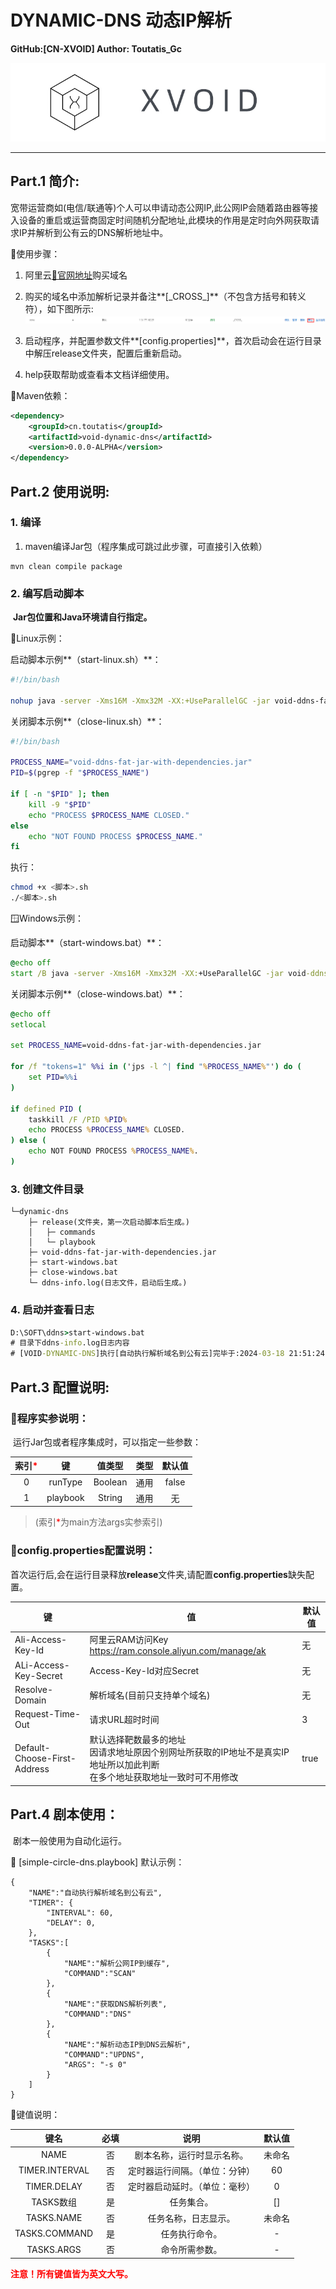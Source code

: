# DYNAMIC-DNS 动态IP解析

<font>**GitHub:[CN-XVOID] Author: Toutatis_Gc**</font>

![image-20240318114935097](./README.assets/image-20240318114935097.png)

------

## Part.1 简介:

​	宽带运营商如(电信/联通等)个人可以申请动态公网IP,此公网IP会随着路由器等接入设备的重启或运营商固定时间随机分配地址,此模块的作用是定时向外网获取请求IP并解析到公有云的DNS解析地址中。



📖使用步骤：

1. 阿里云[📂官网地址](https://www.aliyun.com/activity/new?userCode=6g4ylfua)购买域名

2. 购买的域名中添加解析记录并备注**[\_CROSS\_]**（不包含方括号和转义符），如下图所示:
    ![DNS解析示例](./README.assets/image-20240318140445187.png)

3. 启动程序，并配置参数文件**[config.properties]**，首次启动会在运行目录中解压release文件夹，配置后重新启动。

4. help获取帮助或查看本文档详细使用。


📖Maven依赖：

```xml
<dependency>
    <groupId>cn.toutatis</groupId>
    <artifactId>void-dynamic-dns</artifactId>
    <version>0.0.0-ALPHA</version>
</dependency>
```

## Part.2 使用说明:

### 1. 编译

1. maven编译Jar包（程序集成可跳过此步骤，可直接引入依赖）

```basic
mvn clean compile package
```

### 2. 编写启动脚本

​	**Jar包位置和Java环境请自行指定。**

🐧Linux示例：

启动脚本示例**（start-linux.sh）**：

```bash
#!/bin/bash

nohup java -server -Xms16M -Xmx32M -XX:+UseParallelGC -jar void-ddns-fat-jar-with-dependencies.jar true simple-circle-dns.playbook > resolve.log &
```

关闭脚本示例**（close-linux.sh）**：

```bash
#!/bin/bash

PROCESS_NAME="void-ddns-fat-jar-with-dependencies.jar"
PID=$(pgrep -f "$PROCESS_NAME")

if [ -n "$PID" ]; then
    kill -9 "$PID"
    echo "PROCESS $PROCESS_NAME CLOSED."
else
    echo "NOT FOUND PROCESS $PROCESS_NAME."
fi
```

执行：

```bash
chmod +x <脚本>.sh
./<脚本>.sh
```

🪟Windows示例：

启动脚本**（start-windows.bat）**：

```bat
@echo off
start /B java -server -Xms16M -Xmx32M -XX:+UseParallelGC -jar void-ddns-fat-jar-with-dependencies.jar true simple-circle-dns.playbook >> ddns_info.log 2>&1
```

关闭脚本示例**（close-windows.bat）**：

```bat
@echo off
setlocal

set PROCESS_NAME=void-ddns-fat-jar-with-dependencies.jar

for /f "tokens=1" %%i in ('jps -l ^| find "%PROCESS_NAME%"') do (
    set PID=%%i
)

if defined PID (
    taskkill /F /PID %PID%
    echo PROCESS %PROCESS_NAME% CLOSED.
) else (
    echo NOT FOUND PROCESS %PROCESS_NAME%.
)
```

### 3. 创建文件目录

```
└─dynamic-dns
	├─ release(文件夹，第一次启动脚本后生成。)
	│   ├─ commands
	│   └─ playbook
	├─ void-ddns-fat-jar-with-dependencies.jar
	├─ start-windows.bat
	├─ close-windows.bat
	└─ ddns-info.log(日志文件，启动后生成。)
```

### 4. 启动并查看日志

```bat
D:\SOFT\ddns>start-windows.bat
# 目录下ddns-info.log日志内容
# [VOID-DYNAMIC-DNS]执行[自动执行解析域名到公有云]完毕于:2024-03-18 21:51:24,共计3个任务,预计将在2024-03-18 22:51:24执行下次任务.
```

## Part.3 配置说明:

### 📖程序实参说明：

​	运行Jar包或者程序集成时，可以指定一些参数：

| 索引<font color='red'>*</font> |    键    | 值类型  | 类型 | 默认值 |
| :----------------------------: | :------: | :-----: | ---- | :----: |
|               0                | runType  | Boolean | 通用 | false  |
|               1                | playbook | String  | 通用 |   无   |

> (索引<font color='red'>*</font>为main方法args实参索引)

### 📖config.properties配置说明：

​	首次运行后,会在运行目录释放**release**文件夹,请配置**config.properties**缺失配置。

| 键                           | 值                                                           | 默认值 |
| ---------------------------- | ------------------------------------------------------------ | ------ |
| Ali-Access-Key-Id            | 阿里云RAM访问Key<br />https://ram.console.aliyun.com/manage/ak | 无     |
| ALi-Access-Key-Secret        | Access-Key-Id对应Secret                                      | 无     |
| Resolve-Domain               | 解析域名(目前只支持单个域名)                                 | 无     |
| Request-Time-Out             | 请求URL超时时间                                              | 3      |
| Default-Choose-First-Address | 默认选择靶数最多的地址<br />因请求地址原因个别网址所获取的IP地址不是真实IP地址所以加此判断<br />在多个地址获取地址一致时可不用修改 | true   |

## Part.4 剧本使用：

​	剧本一般使用为自动化运行。

📖 [simple-circle-dns.playbook] 默认示例：

```
{
    "NAME":"自动执行解析域名到公有云",
    "TIMER": {
        "INTERVAL": 60,
        "DELAY": 0,
    },
    "TASKS":[
        {
            "NAME":"解析公网IP到缓存",
            "COMMAND":"SCAN"
        },
        {
            "NAME":"获取DNS解析列表",
            "COMMAND":"DNS"
        },
        {
            "NAME":"解析动态IP到DNS云解析",
            "COMMAND":"UPDNS",
            "ARGS": "-s 0"
        }
    ]
}
```

📖键值说明：

|      键名      | 必填 |              说明              | 默认值 |
| :------------: | :--: | :----------------------------: | :----: |
|      NAME      |  否  |   剧本名称，运行时显示名称。   | 未命名 |
| TIMER.INTERVAL |  否  | 定时器运行间隔。（单位：分钟） |   60   |
|  TIMER.DELAY   |  否  | 定时器启动延时。（单位：毫秒） |   0    |
|   TASKS数组    |  是  |           任务集合。           |   []   |
|   TASKS.NAME   |  否  |      任务名称，日志显示。      | 未命名 |
| TASKS.COMMAND  |  是  |         任务执行命令。         |   -    |
|   TASKS.ARGS   |  否  |         命令所需参数。         |   -    |

**<font color='red'>注意！所有键值皆为英文大写。</font>**
